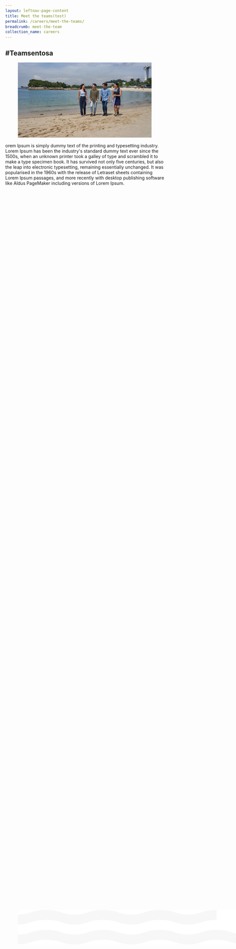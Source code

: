 ```yaml
---
layout: leftnav-page-content
title: Meet the teams(test)
permalink: /careers/meet-the-teams/
breadcrumb: meet-the-team
collection_name: careers
---
```

<h2>#Teamsentosa</h2>
<div class="row">
  <div class="col is-12">
  <figure>
  <img src="../images/careers/hero-bannerv2.jpg" style="position: relative;"/>
  </figure>
  <figure>
  <img src="../images/careers/wave.svg" style="position: absolute;max-width: 100%; top: 73.5%;"/>
  </figure>

  <div>
</div>
  <div>	
orem Ipsum is simply dummy text of the printing and typesetting industry. Lorem Ipsum has been the industry's standard dummy text ever since the 1500s, when an unknown printer took a galley of type and scrambled it to make a type specimen book. It has survived not only five centuries, but also the leap into electronic typesetting, remaining essentially unchanged. It was popularised in the 1960s with the release of Letraset sheets containing Lorem Ipsum passages, and more recently with desktop publishing software like Aldus PageMaker including versions of Lorem Ipsum.  
		  
   </div>
